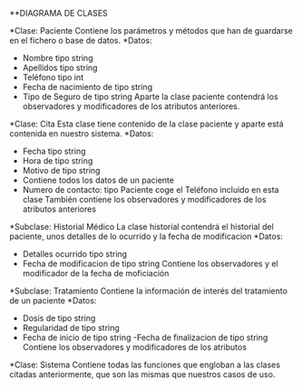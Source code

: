 **DIAGRAMA DE CLASES

*Clase: Paciente
Contiene los parámetros y métodos que han de guardarse en el fichero o base de datos.
*Datos:
- Nombre tipo string
- Apellidos tipo string
- Teléfono tipo int
- Fecha de nacimiento de tipo string
- Tipo de Seguro de tipo string
Aparte la clase paciente contendrá los observadores y modificadores de los atributos anteriores.

*Clase: Cita
Esta clase tiene contenido de la clase paciente y aparte está contenida en nuestro sistema.
*Datos:
- Fecha tipo string
- Hora de tipo string
- Motivo de tipo string
- Contiene todos los datos de un paciente
- Numero de contacto: tipo Paciente coge el Teléfono incluido en esta clase
También contiene los observadores y modificadores de los atributos anteriores

*Subclase: Historial Médico
La clase historial contendrá el historial del paciente, unos detalles de lo ocurrido y la fecha de modificacion
*Datos:
- Detalles ocurrido tipo string
- Fecha de modificacion de tipo string
Contiene los observadores y el modificador de la fecha de moficiación

*Subclase: Tratamiento
Contiene la información de interés del tratamiento de un paciente
*Datos:
- Dosis de tipo string
- Regularidad de tipo string
- Fecha de inicio de tipo string
-Fecha de finalizacion de tipo string
Contiene los observadores y modificadores de los atributos

*Clase: Sistema
Contiene todas las funciones que engloban a las clases citadas anteriormente, que son las mismas que nuestros casos de uso.
